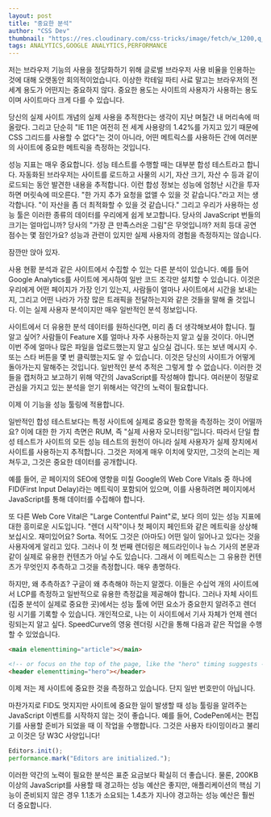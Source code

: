 ```yaml
---
layout: post
title: "중요한 분석"
author: "CSS Dev"
thumbnail: "https://res.cloudinary.com/css-tricks/image/fetch/w_1200,q_auto,f_auto/https://css-tricks.com/wp-content/uploads/2019/02/bar-chart.png"
tags: ANALYTICS,GOOGLE ANALYTICS,PERFORMANCE
---
```



저는 브라우저 기능의 사용을 정당화하기 위해 글로벌 브라우저 사용 비율을 인용하는 것에 대해 오랫동안 회의적이었습니다. 이상한 칵테일 파티 사료 말고는 브라우저의 전 세계 용도가 어떤지는 중요하지 않다. 중요한 용도는 사이트의 사용자가 사용하는 용도이며 사이트마다 크게 다를 수 있습니다.

당신의 실제 사이트 개념의 실제 사용을 추적한다는 생각이 지난 며칠간 내 머리속에 떠올랐다. 그리고 단순히 "IE 11은 여전히 전 세계 사용량의 1.42%를 가지고 있기 때문에 CSS 그리드를 사용할 수 없다"는 것이 아니라, 어떤 메트릭스를 사용하든 간에 여러분의 사이트에 중요한 메트릭을 측정하는 것입니다.

성능 지표는 매우 중요합니다. 성능 테스트를 수행할 때는 대부분 합성 테스트라고 합니다. 자동화된 브라우저는 사이트를 로드하고 사물의 시기, 자산 크기, 자산 수 등과 같이 로드되는 동안 발견한 내용을 추적합니다. 이런 합성 정보는 성능에 엄청난 시간을 투자하면 머릿속에 떠오른다. "한 가지 추가 요청을 없앨 수 있을 것 같습니다."라고 저는 생각합니다. "이 자산을 좀 더 최적화할 수 있을 것 같습니다." 그리고 우리가 사용하는 성능 툴은 이러한 종류의 데이터를 우리에게 쉽게 보고합니다. 당사의 JavaScript 번들의 크기는 얼마입니까? 당사의 "가장 큰 만족스러운 그림"은 무엇입니까? 저희 등대 공연 점수는 몇 점인가요? 성능과 관련이 있지만 실제 사용자의 경험을 측정하지는 않습니다.

잠깐만 앉아 있자.

사용 현황 분석과 같은 사이트에서 수집할 수 있는 다른 분석이 있습니다. 예를 들어 Google Analytics를 사이트에 게시하여 일반 코드 조각만 설치할 수 있습니다. 이것은 우리에게 어떤 페이지가 가장 인기 있는지, 사람들이 얼마나 사이트에서 시간을 보내는지, 그리고 어떤 나라가 가장 많은 트래픽을 전달하는지와 같은 것들을 말해 줄 것입니다. 이는 실제 사용자 분석이지만 매우 일반적인 분석 정보입니다.

사이트에서 더 유용한 분석 데이터를 원하신다면, 미리 좀 더 생각해보셔야 합니다. 뭘 알고 싶어? 사람들이 Feature X를 얼마나 자주 사용하는지 알고 싶을 것이다. 아니면 이번 주에 얼마나 많은 파일을 업로드했는지 알고 싶으실 겁니다. 또는 보낸 메시지 수. 또는 스타 버튼을 몇 번 클릭했는지도 알 수 있습니다. 이것은 당신의 사이트가 어떻게 돌아가는지 말해주는 것입니다. 일반적인 분석 추적은 그렇게 할 수 없습니다. 이러한 것들을 캡처하고 보고하기 위해 약간의 JavaScript를 작성해야 합니다. 여러분이 정말로 관심을 가지고 있는 분석을 얻기 위해서는 약간의 노력이 필요합니다.

이제 이 기능을 성능 툴링에 적용합니다.

일반적인 합성 테스트보다는 특정 사이트에 실제로 중요한 항목을 측정하는 것이 어떨까요? 이에 대한 한 가지 측면은 RUM, 즉 "실제 사용자 모니터링"입니다. 따라서 단일 합성 테스트가 사이트의 모든 성능 테스트의 원천이 아니라 실제 사용자가 실제 장치에서 사이트를 사용하는지 추적합니다. 그것은 저에게 매우 이치에 맞지만, 그것의 논리는 제쳐두고, 그것은 중요한 데이터를 공개합니다.

예를 들어, 곧 페이지의 SEO에 영향을 미칠 Google의 Web Core Vitals 중 하나에 FID(First Input Delay)라는 메트릭이 포함되어 있으며, 이를 사용하려면 페이지에서 JavaScript를 통해 데이터를 수집해야 합니다.

또 다른 Web Core Vital은 "Large Contentful Paint"로, 보다 의미 있는 성능 지표에 대한 흥미로운 시도입니다. "렌더 시작"이나 첫 페이지 페인트와 같은 메트릭을 상상해 보십시오. 재미있어요? Sorta. 적어도 그것은 (아마도) 어떤 일이 일어나고 있다는 것을 사용자에게 알리고 있다. 그러나 이 첫 번째 렌더링은 헤드라인이나 뉴스 기사의 본문과 같이 실제로 유용한 컨텐츠가 아닐 수도 있습니다. 그래서 이 메트릭스는 그 유용한 컨텐츠가 무엇인지 추측하고 그것을 측정합니다. 매우 총명하다.

하지만, 왜 추측하죠? 구글이 왜 추측해야 하는지 알겠다. 이들은 수십억 개의 사이트에서 LCP를 측정하고 일반적으로 유용한 측정값을 제공해야 합니다. 그러나 자체 사이트(집중 분석이 실제로 중요한 곳)에서는 성능 툴에 어떤 요소가 중요한지 알려주고 렌더링 시기를 기록할 수 있습니다. 개인적으로, 나는 이 사이트에서 기사 자체가 언제 렌더링되는지 알고 싶다. SpeedCurve의 영웅 렌더링 시간을 통해 다음과 같은 작업을 수행할 수 있었습니다.

```html
<main elementtiming="article"></main>

<!-- or focus on the top of the page, like the "hero" timing suggests -->
<header elementtiming="hero"></header>
```

이제 저는 제 사이트에 중요한 것을 측정하고 있습니다. 단지 일반 번호만이 아닙니다.

마찬가지로 FID도 멋지지만 사이트에 중요한 일이 발생할 때 성능 툴링을 알려주는 JavaScript 이벤트를 시작하지 않는 것이 좋습니다. 예를 들어, CodePen에서는 편집기를 사용할 준비가 되었을 때 이 작업을 수행합니다. 그것은 사용자 타이밍이라고 불리고 이것은 당 W3C 사양입니다!

```js
Editors.init();
performance.mark("Editors are initialized.");
```

이러한 약간의 노력이 필요한 분석은 표준 요금보다 확실히 더 좋습니다. 물론, 200KB 이상의 JavaScript를 사용할 때 경고하는 성능 예산은 좋지만, 애플리케이션의 핵심 기능이 준비되지 않은 경우 1.1초가 소요되는 1.4초가 지나야 경고하는 성능 예산은 훨씬 더 중요합니다.